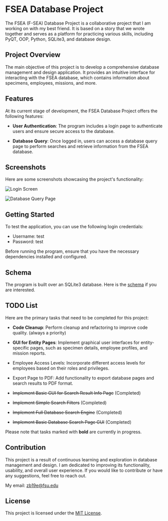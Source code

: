 # FSEA Database Project

The FSEA (F-SEA) Database Project is a collaborative project that I am working on with my best friend. It is based on a story that we wrote together and serves as a platform for practicing various skills, including PyQT, OOP, Python, SQLite3, and database design.

## Project Overview

The main objective of this project is to develop a comprehensive database management and design application. It provides an intuitive interface for interacting with the FSEA database, which contains information about specimens, employees, missions, and more.

## Features

At its current stage of development, the FSEA Database Project offers the following features:

- **User Authentication**: The program includes a login page to authenticate users and ensure secure access to the database.

- **Database Query**: Once logged in, users can access a database query page to perform searches and retrieve information from the FSEA database.

## Screenshots

Here are some screenshots showcasing the project's functionality:

![Login Screen](https://user-images.githubusercontent.com/60724207/194465001-7d667144-dffc-4b6a-8c1a-77b882d14c37.png)

![Database Query Page](https://github.com/Centari2013/FSEA/assets/60724207/54090a7c-ca5b-4a88-bab7-8bec3237d603)

## Getting Started

To test the application, you can use the following login credentials:

- Username: test
- Password: test

Before running the program, ensure that you have the necessary dependencies installed and configured.

## Schema

The program is built over an SQLite3 database. Here is the [schema](https://github.com/Centari2013/FSEA/blob/969662d02a4c4a4565d3ba582ec3530f67a8afab/FSEA_DB_Schema.pdf) if you are interested.

## TODO List

Here are the primary tasks that need to be completed for this project:

- **Code Cleanup**: Perform cleanup and refactoring to improve code quality. (always a priority)

- **GUI for Entity Pages**: Implement graphical user interfaces for entity-specific pages, such as specimen details, employee profiles, and mission reports.

- Employee Access Levels: Incorporate different access levels for employees based on their roles and privileges.

- Export Page to PDF: Add functionality to export database pages and search results to PDF format.

- ~~Implement Basic GUI for Search Result Info Page~~ (Completed)

- ~~Implement Simple Search Filters~~ (Completed)

- ~~Implement Full Database Search Engine~~ (Completed)

- ~~Implement Basic Database Search Page GUI~~ (Completed)

Please note that tasks marked with **bold** are currently in progress.

## Contribution

This project is a result of continuous learning and exploration in database management and design. I am dedicated to improving its functionality, usability, and overall user experience. If you would like to contribute or have any suggestions, feel free to reach out.

My email: [zb19e@fsu.edu](mailto:zb19e@fsu.edu)

## License

This project is licensed under the [MIT License](LICENSE).

